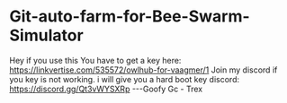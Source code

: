 # Git-auto-farm-for-Bee-Swarm-Simulator
Hey if you use this You have to get a key
here: https://linkvertise.com/535572/owlhub-for-vaagmer/1
Join my discord if you key is  not working. i will give you a hard boot key
discord: https://discord.gg/Qt3vWYSXRp
---Goofy Gc - Trex

